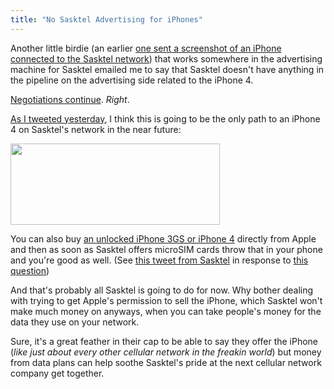 ```yaml
---
title: "No Sasktel Advertising for iPhones"
---
```

<p>Another little birdie (an earlier <a href="https://twitter.com/iChris/status/21437985942">one sent a screenshot of an iPhone connected to the Sasktel network</a>) that works somewhere in the advertising machine for Sasktel emailed me to say that Sasktel doesn't have anything in the pipeline on the advertising side related to the iPhone 4.</p>
<p><a href="https://twitter.com/SaskTel/status/21329658006">Negotiations continue</a>.  <em>Right</em>.</p>
<p><a href="https://twitter.com/iChris/status/21501282332">As I tweeted yesterday</a>, I think this is going to be the only path to an iPhone 4 on Sasktel's network in the near future:</p>
<p><a href="https://twitter.com/iChris/status/21501282332"><img src="https://chrisenns.com/wp-content/uploads/2010/08/iPhoneSasktel.png" alt="" title="iPhoneSasktel Tweet" width="335" height="130" class="aligncenter size-full wp-image-12632" /></a></p>
<p>You can also buy <a href="https://store.apple.com/ca/browse/home/shop_iphone/family/iphone?mco=OTY2ODA2OQ">an unlocked iPhone 3GS or iPhone 4</a> directly from Apple and then as soon as Sasktel offers microSIM cards throw that in your phone and you're good as well.  (See <a href="https://twitter.com/SaskTel/status/21580854058">this tweet from Sasktel</a> in response to <a href="https://twitter.com/marcellorenz/status/21549450033">this question</a>)</p>
<p>And that's probably all Sasktel is going to do for now.  Why bother dealing with trying to get Apple's permission to sell the iPhone, which Sasktel won't make much money on anyways, when you can take people's money for the data they use on your network.</p>
<p>Sure, it's a great feather in their cap to be able to say they offer the iPhone (<em>like just about every other cellular network in the freakin world</em>) but money from data plans can help soothe Sasktel's pride at the next cellular network company get together.</p>
